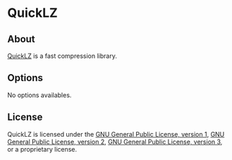 # QuickLZ

## About
[QuickLZ](https://quicklz.com/) is a fast compression library.

## Options
No options availables.

## License
QuickLZ is licensed under the [GNU General Public License, version 1](https://www.gnu.org/licenses/old-licenses/gpl-1.0.html), [GNU General Public License, version 2](https://www.gnu.org/licenses/old-licenses/gpl-2.0.html), [GNU General Public License, version 3](https://www.gnu.org/licenses/gpl-3.0.html), or a proprietary license.